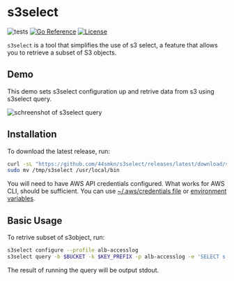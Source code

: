 # s3select

![tests](https://github.com/44smkn/s3select/actions/workflows/tests.yaml/badge.svg)
[![Go Reference](https://pkg.go.dev/badge/github.com/44smkn/s3select.svg)](https://pkg.go.dev/github.com/44smkn/s3select)
[![License](https://img.shields.io/badge/License-Apache%202.0-blue.svg)](https://opensource.org/licenses/Apache-2.0)

`s3select` is a tool that simplifies the use of s3 select, a feature that allows you to retrieve a subset of S3 objects.

## Demo

This demo sets s3select configuration up and retrive data from s3 using s3select query.

![schreenshot of s3select query](https://raw.githubusercontent.com/44smkn/s3select/main/.github/images/s3select_screenshot.gif)

## Installation

To download the latest release, run:

```bash
curl -sL "https://github.com/44smkn/s3select/releases/latest/download/s3select_$(uname -s)_amd64.tar.gz" | tar xz -C /tmp
sudo mv /tmp/s3select /usr/local/bin
```

You will need to have AWS API credentials configured. What works for AWS CLI, should be sufficient. You can use [~/.aws/credentials file](https://docs.aws.amazon.com/cli/latest/userguide/cli-configure-files.html) or [environment variables](https://docs.aws.amazon.com/cli/latest/userguide/cli-configure-envvars.html#envvars-set).

## Basic Usage

To retrive subset of s3object, run:

```sh
s3select configure --profile alb-accesslog
s3select query -b $BUCKET -k $KEY_PREFIX -p alb-accesslog -e 'SELECT s._2, s._2, s._4 FROM s3object s LIMIT 10'
```

The result of running the query will be output stdout.
